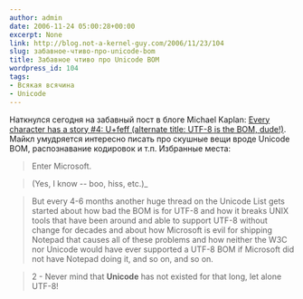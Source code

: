 ```yaml
---
author: admin
date: 2006-11-24 05:00:28+00:00
excerpt: None
link: http://blog.not-a-kernel-guy.com/2006/11/23/104
slug: забавное-чтиво-про-unicode-bom
title: Забавное чтиво про Unicode BOM
wordpress_id: 104
tags:
- Всякая всячина
- Unicode
---
```


Наткнулся сегодня на забавный пост в блоге Michael Kaplan: [Every character has a story #4: U+feff (alternate title: UTF-8 is the BOM, dude!)](http://blogs.msdn.com/michkap/archive/2005/01/20/357028.aspx). Майкл умудряется интересно писать про скушные вещи вроде Unicode BOM, распознавание кодировок и т.п. Избранные места:

> Enter Microsoft.

> (Yes, I know -- boo, hiss, etc.)_

> But every 4-6 months another huge thread on the Unicode List gets started about how bad the BOM is for UTF-8 and how it breaks UNIX tools that have been around and able to support UTF-8 without change for decades and about how Microsoft is evil for shipping Notepad that causes all of these problems and how neither the W3C nor Unicode would have ever supported a UTF-8 BOM if Microsoft did not have Notepad doing it, and so on, and so on.

> 2 - Never mind that **Unicode** has not existed for that long, let alone UTF-8!
